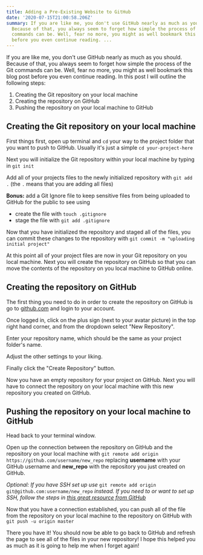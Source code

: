 ```yaml
---
title: Adding a Pre-Existing Website to GitHub
date: '2020-07-15T21:00:58.206Z'
summary: If you are like me, you don't use GitHub nearly as much as you should.
  Because of that, you always seem to forget how simple the process of the Git
  commands can be. Well, fear no more, you might as well bookmark this blog post
  before you even continue reading. ...
---
```

If you are like me, you don't use GitHub nearly as much as you should. Because of that, you always seem to forget how simple the process of the Git commands can be. Well, fear no more, you might as well bookmark this blog post before you even continue reading. In this post I will outline the following steps:

1. Creating the Git repository on your local machine
2. Creating the repository on GitHub
3. Pushing the repository on your local machine to GitHub

## Creating the Git repository on your local machine

First things first, open up terminal and `cd` your way to the project folder that you want to push to GitHub. Usually it's just a simple `cd your-project-here` 

Next you will initialize the Git repository within your local machine by typing in `git init`

Add all of your projects files to the newly initialized repository with `git add .` (the `.` means that you are adding all files)

**Bonus:** add a Git Ignore file to keep sensitive files from being uploaded to GitHub for the public to see using

* create the file with `touch .gitignore`
* stage the file with `git add .gitignore`

Now that you have initialized the repository and staged all of the files, you can commit these changes to the repository with `git commit -m "uploading initial project"`

At this point all of your project files are now in your Git repository on you local machine. Next you will create the repository on GitHub so that you can move the contents of the repository on you local machine to GitHub online.

## Creating the repository on GitHub

The first thing you need to do in order to create the repository on GitHub is go to [github.com](https://github.com) and login to your account.

Once logged in, click on the plus sign (next to your avatar picture) in the top right hand corner, and from the dropdown select "New Repository".

Enter your repository name, which should be the same as your project folder's name.

Adjust the other settings to your liking.

Finally click the "Create Repository" button.

Now you have an empty repository for your project on GitHub. Next you will have to connect the repository on your local machine with this new repository you created on GitHub.

## Pushing the repository on your local machine to GitHub

Head back to your terminal window.

Open up the connection between the repository on GitHub and the repository on your local machine with `git remote add origin https://github.com/username/new_repo` replacing **username** with your GitHub username and **new_repo** with the repository you just created on GitHub.

*Optional: If you have SSH set up use* `git remote add origin git@github.com:username/new_repo` *instead. If you need to or want to set up SSH, follow the steps in [this great resource from GitHub](https://docs.github.com/en/github/authenticating-to-github/checking-for-existing-ssh-keys)*

Now that you have a connection established, you can push all of the file from the repository on your local machine to the repository on GitHub with `git push -u origin master`

There you have it! You should now be able to go back to GitHub and refresh the page to see all of the files in your new repository! I hope this helped you as much as it is going to help me when I forget again!